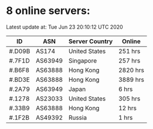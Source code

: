 # 8 online servers:

Latest update at: Tue Jun 23 20:10:12 UTC 2020

| ID | ASN | Server Country | Online |
| -- | --- | -------------- | ------ |
| #.D09B | AS174 | United States | 251 hrs |
| #.7F1D | AS63949 | Singapore | 257 hrs |
| #.B6F8 | AS63888 | Hong Kong | 2820 hrs |
| #.BD3E | AS63888 | Hong Kong | 3889 hrs |
| #.2A79 | AS63949 | Japan | 6 hrs |
| #.1278 | AS23033 | United States | 305 hrs |
| #.33B9 | AS63888 | Hong Kong | 12 hrs |
| #.1F2B | AS49392 | Russia | 1 hrs |

